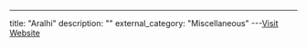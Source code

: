 ---
title: "Aralhi"
description: ""
external_category: "Miscellaneous"
---[Visit Website](https://github.com/Aralhi)

